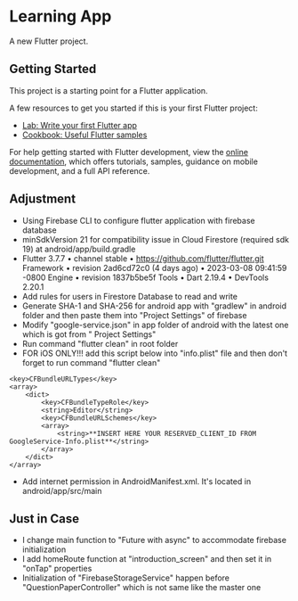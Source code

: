 # Learning App

A new Flutter project.

## Getting Started

This project is a starting point for a Flutter application.

A few resources to get you started if this is your first Flutter project:

- [Lab: Write your first Flutter app](https://docs.flutter.dev/get-started/codelab)
- [Cookbook: Useful Flutter samples](https://docs.flutter.dev/cookbook)

For help getting started with Flutter development, view the
[online documentation](https://docs.flutter.dev/), which offers tutorials, samples, guidance on
mobile development, and a full API reference.

## Adjustment

- Using Firebase CLI to configure flutter application with firebase database
- minSdkVersion 21 for compatibility issue in Cloud Firestore (required sdk 19) at
  android/app/build.gradle
- Flutter 3.7.7 • channel stable • https://github.com/flutter/flutter.git
  Framework • revision 2ad6cd72c0 (4 days ago) • 2023-03-08 09:41:59 -0800 Engine • revision
  1837b5be5f Tools • Dart 2.19.4 • DevTools 2.20.1
- Add rules for users in Firestore Database to read and write
- Generate SHA-1 and SHA-256 for android app with "gradlew" in android folder and then paste them
  into "Project Settings" of firebase
- Modify "google-service.json" in app folder of android with the latest one which is got from "
  Project Settings"
- Run command "flutter clean" in root folder
- FOR iOS ONLY!!! add this script below into "info.plist" file and then don't forget to run command "flutter clean"

```
<key>CFBundleURLTypes</key>
<array>
    <dict>
        <key>CFBundleTypeRole</key>
        <string>Editor</string>
        <key>CFBundleURLSchemes</key>
        <array>
            <string>**INSERT HERE YOUR RESERVED_CLIENT_ID FROM GoogleService-Info.plist**</string>
        </array>
    </dict>
</array>
```
- Add internet permission in AndroidManifest.xml. It's located in android/app/src/main

## Just in Case

- I change main function to "Future with async" to accommodate firebase initialization
- I add homeRoute function at "introduction_screen" and then set it in "onTap" properties
- Initialization of "FirebaseStorageService" happen before "QuestionPaperController" which is not
  same like the master one